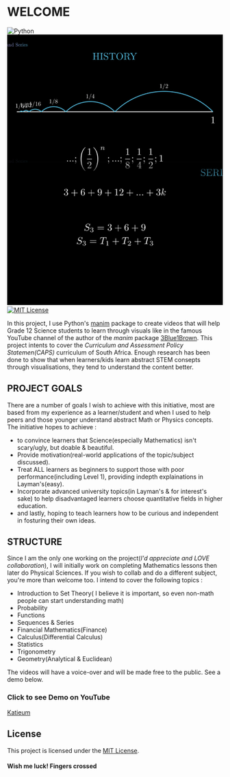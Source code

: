 # WELCOME
![Python](https://img.shields.io/badge/python-3670A0?style=for-the-badge&logo=python&logoColor=ffdd54) 
![](images/Cover.jpg)
[![MIT License](https://img.shields.io/badge/license-MIT-blue.svg?style=flat)](http://choosealicense.com/licenses/mit/)

In this project, I use Python's [manim](https://github.com/3b1b/manim) package to create videos that will help Grade 12 Science students to learn through visuals like in the famous YouTube channel of the author of the _manim_ package [3Blue1Brown](https://www.youtube.com/@3blue1brown).
This project intents to cover the _Curriculum and Assessment Policy Statemen(CAPS)_ curriculum of South Africa. Enough research has been done to show that when learners/kids learn abstract STEM consepts through visualisations, they tend to understand the content better. 

## PROJECT GOALS
There are a number of goals I wish to achieve with this initiative, most are based from my experience as a learner/student and when I used to help peers and those younger understand abstract Math or Physics concepts. The initiative hopes to achieve :
- to convince learners that Science(especially Mathematics) isn't scary/ugly, but doable & beautiful.
- Provide motivation(real-world applications of the topic/subject discussed).
- Treat ALL learners as beginners to support those with poor performance(including Level 1), providing indepth explainations in Layman's(easy).
- Incorporate advanced university topics(in Layman's & for interest's sake) to help disadvantaged learners choose quantitative fields in higher education.
- and lastly, hoping to teach learners how to be curious and independent in fosturing their own ideas.

## STRUCTURE
Since I am the only one working on the project(_I'd appreciate and LOVE collaboration_), I will initially work on completing Mathematics lessons then later do Physical Sciences. If you wish to collab and do a different subject, you're more than welcome too. I intend to cover the following topics :
- Introduction to Set Theory( I believe it is important, so even non-math people can start understanding math)
- Probability
- Functions
- Sequences & Series
- Financial Mathematics(Finance)
- Calculus(Differential Calculus)
- Statistics
- Trigonometry
- Geometry(Analytical & Euclidean)

The videos will have a voice-over and will be made free to the public. See a demo below.
### Click to see Demo on YouTube
[Katieum](https://www.youtube.com/watch?v=XwBtjpcyG-8)

## License
This project is licensed under the [MIT License](LICENSE). 
#### Wish me luck! Fingers crossed


